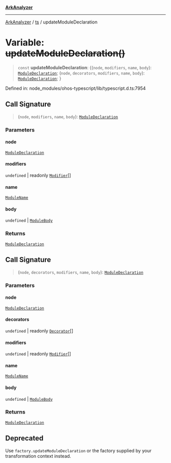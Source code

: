 [**ArkAnalyzer**](../../../../README.md)

***

[ArkAnalyzer](../../../../globals.md) / [ts](../README.md) / updateModuleDeclaration

# Variable: ~~updateModuleDeclaration()~~

> `const` **updateModuleDeclaration**: \{(`node`, `modifiers`, `name`, `body`): [`ModuleDeclaration`](../interfaces/ModuleDeclaration.md); (`node`, `decorators`, `modifiers`, `name`, `body`): [`ModuleDeclaration`](../interfaces/ModuleDeclaration.md); \}

Defined in: node\_modules/ohos-typescript/lib/typescript.d.ts:7954

## Call Signature

> (`node`, `modifiers`, `name`, `body`): [`ModuleDeclaration`](../interfaces/ModuleDeclaration.md)

### Parameters

#### node

[`ModuleDeclaration`](../interfaces/ModuleDeclaration.md)

#### modifiers

`undefined` | readonly [`Modifier`](../type-aliases/Modifier.md)[]

#### name

[`ModuleName`](../type-aliases/ModuleName.md)

#### body

`undefined` | [`ModuleBody`](../type-aliases/ModuleBody.md)

### Returns

[`ModuleDeclaration`](../interfaces/ModuleDeclaration.md)

## Call Signature

> (`node`, `decorators`, `modifiers`, `name`, `body`): [`ModuleDeclaration`](../interfaces/ModuleDeclaration.md)

### Parameters

#### node

[`ModuleDeclaration`](../interfaces/ModuleDeclaration.md)

#### decorators

`undefined` | readonly [`Decorator`](../interfaces/Decorator.md)[]

#### modifiers

`undefined` | readonly [`Modifier`](../type-aliases/Modifier.md)[]

#### name

[`ModuleName`](../type-aliases/ModuleName.md)

#### body

`undefined` | [`ModuleBody`](../type-aliases/ModuleBody.md)

### Returns

[`ModuleDeclaration`](../interfaces/ModuleDeclaration.md)

## Deprecated

Use `factory.updateModuleDeclaration` or the factory supplied by your transformation context instead.

